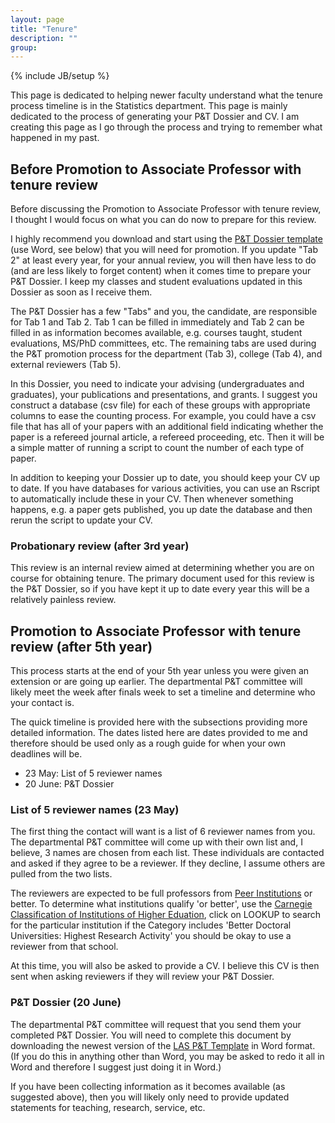 ```yaml
---
layout: page
title: "Tenure"
description: ""
group: 
---
```

{% include JB/setup %}

This page is dedicated to helping newer faculty understand what the tenure process timeline is in the Statistics department. 
This page is mainly dedicated to the process of generating your P&T Dossier and CV. 
I am creating this page as I go through the process and trying to remember what happened in my past.  



## Before Promotion to Associate Professor with tenure review

Before discussing the Promotion to Associate Professor with tenure review, I thought I would focus on what you can do now to prepare for this review.

I highly recommend you download and start using the [P&T Dossier template](https://iastate.app.box.com/s/rjytm28n1eerp63fnxc8ghi85nyxtwrd/1/3225096350) (use Word, see below) that you will need for promotion.
If you update "Tab 2" at least every year, for your annual review, you will then have less to do (and are less likely to forget content) when it comes time to prepare your P&T Dossier.
I keep my classes and student evaluations updated in this Dossier as soon as I receive them. 

The P&T Dossier has a few "Tabs" and you, the candidate, are responsible for Tab 1 and Tab 2. Tab 1 can be filled in immediately and Tab 2 can be filled in as information becomes available, e.g. courses taught, student evaluations, MS/PhD committees, etc. The remaining tabs are used during the P&T promotion process for the department (Tab 3), college (Tab 4), and external reviewers (Tab 5).

In this Dossier, you need to indicate your advising (undergraduates and graduates), your publications and presentations, and grants. 
I suggest you construct a database (csv file) for each of these groups with appropriate columns to ease the counting process. 
For example, you could have a csv file that has all of your papers with an additional field indicating whether the paper is a refereed journal article, a refereed proceeding, etc. 
Then it will be a simple matter of running a script to count the number of each type of paper. 

In addition to keeping your Dossier up to date, you should keep your CV up to date. 
If you have databases for various activities, you can use an Rscript to automatically include these in your CV. Then whenever something happens, e.g. a paper gets published, you up date the database and then rerun the script to update your CV. 

### Probationary review (after 3rd year)

This review is an internal review aimed at determining whether you are on course for obtaining tenure. 
The primary document used for this review is the P&T Dossier, so if you have kept it up to date every year this will be a relatively painless review.



## Promotion to Associate Professor with tenure review (after 5th year)

This process starts at the end of your 5th year unless you were given an extension or are going up earlier. 
The departmental P&T committee will likely meet the week after finals week to set a timeline and determine who your contact is. 

The quick timeline is provided here with the subsections providing more detailed information. The dates listed here are dates provided to me and therefore should be used only as a rough guide for when your own deadlines will be. 

- 23 May: List of 5 reviewer names
- 20 June: P&T Dossier

### List of 5 reviewer names (23 May)

The first thing the contact will want is a list of 6 reviewer names from you. 
The departmental P&T committee will come up with their own list and, I believe, 3 names are chosen from each list. 
These individuals are contacted and asked if they agree to be a reviewer. 
If they decline, I assume others are pulled from the two lists. 

The reviewers are expected to be full professors from [Peer Institutions](http://www.ir.iastate.edu/peers.html) or better. To determine what institutions qualify 'or better', use the [Carnegie Classification of Institutions of Higher Eduation](http://carnegieclassifications.iu.edu), click on LOOKUP to search for the particular institution if the Category includes 'Better Doctoral Universities: Highest Research Activity' you should be okay to use a reviewer from that school. 

At this time, you will also be asked to provide a CV. I believe this CV is then sent when asking reviewers if they will review your P&T Dossier. 


### P&T Dossier (20 June)

The departmental P&T committee will request that you send them your completed P&T Dossier. 
You will need to complete this document by downloading the newest version of the [LAS P&T Template](https://iastate.app.box.com/s/rjytm28n1eerp63fnxc8ghi85nyxtwrd/1/3225096350) in Word format. (If you do this in anything other than Word, you may be asked to redo it all in Word and therefore I suggest just doing it in Word.)

If you have been collecting information as it becomes available (as suggested above), then you will likely only need to provide updated statements for teaching, research, service, etc. 
